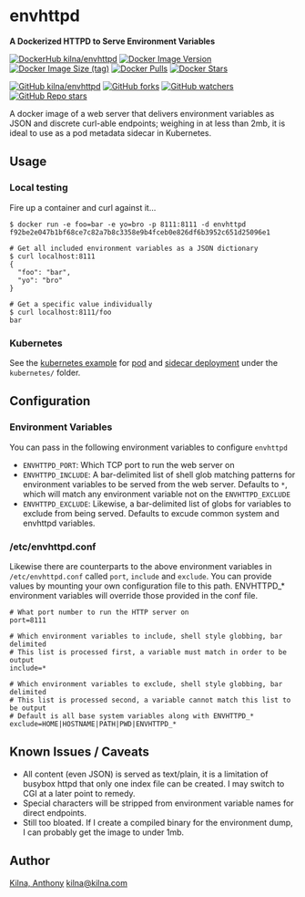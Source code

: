 # envhttpd

**A Dockerized HTTPD to Serve Environment Variables**

[![DockerHub kilna/envhttpd](https://img.shields.io/badge/DockerHub-kilna/envhttpd-blue?logo=docker)](https://hub.docker.com/r/kilna/envhttpd)
[![Docker Image Version](https://img.shields.io/docker/v/kilna/envhttpd?sort=semver)](https://hub.docker.com/r/kilna/envhttpd)
[![Docker Image Size (tag)](https://img.shields.io/docker/image-size/kilna/envhttpd/latest)](https://hub.docker.com/r/kilna/envhttpd)
[![Docker Pulls](https://img.shields.io/docker/pulls/kilna/envhttpd?style=social)](https://hub.docker.com/r/kilna/envhttpd)
[![Docker Stars](https://img.shields.io/docker/stars/kilna/envhttpd?style=social)](https://hub.docker.com/r/kilna/envhttpd)

[![GitHub kilna/envhttpd](https://img.shields.io/badge/GitHub-kilna/envhttpd-whitelogo=github)](https://github.com/kilna/envhttpd)
[![GitHub forks](https://img.shields.io/github/forks/kilna/envhttpd?style=social)](https://github.com/kilna/envhttpd)
[![GitHub watchers](https://img.shields.io/github/watchers/kilna/envhttpd?style=social)](https://github.com/kilna/envhttpd)
[![GitHub Repo stars](https://img.shields.io/github/stars/kilna/envhttpd?style=social)](https://github.com/kilna/envhttpd)

A docker image of a web server that delivers environment variables as JSON and
discrete curl-able endpoints; weighing in at less than 2mb, it is ideal to use
as a pod metadata sidecar in Kubernetes.

## Usage

### Local testing

Fire up a container and curl against it...

```
$ docker run -e foo=bar -e yo=bro -p 8111:8111 -d envhttpd
f92be2e047b1bf68ce7c82a7b8c3358e9b4fceb0e826df6b3952c651d25096e1

# Get all included environment variables as a JSON dictionary
$ curl localhost:8111
{
  "foo": "bar",
  "yo": "bro"
}

# Get a specific value individually
$ curl localhost:8111/foo
bar
```

### Kubernetes

See the [kubernetes example](./kubernetes/) for [pod](./kubernetes/pod/) and
[sidecar deployment](./kubernetes/sidecar/) under the `kubernetes/` folder.

## Configuration

### Environment Variables

You can pass in the following environment variables to configure `envhttpd`

* `ENVHTTPD_PORT`: Which TCP port to run the web server on
* `ENVHTTPD_INCLUDE`: A bar-delimited list of shell glob matching patterns for
  environment variables to be served from the web server. Defaults to `*`, which
  will match any environment variable not on the `ENVHTTPD_EXCLUDE`
* `ENVHTTPD_EXCLUDE`: Likewise, a bar-delimited list of globs for variables to
  exclude from being served. Defaults to excude common system and envhttpd
  variables.

### /etc/envhttpd.conf

Likewise there are counterparts to the above environment variables in
`/etc/envhttpd.conf` called `port`, `include` and `exclude`. You can provide
values by mounting your own configuration file to this path. ENVHTTPD_*
environment variables will override those provided in the conf file.

```
# What port number to run the HTTP server on
port=8111

# Which environment variables to include, shell style globbing, bar delimited
# This list is processed first, a variable must match in order to be output
include=*

# Which environment variables to exclude, shell style globbing, bar delimited
# This list is processed second, a variable cannot match this list to be output
# Default is all base system variables along with ENVHTTPD_*
exclude=HOME|HOSTNAME|PATH|PWD|ENVHTTPD_*
```

## Known Issues / Caveats

* All content (even JSON) is served as text/plain, it is a limitation of
  busybox httpd that only one index file can be created. I may switch to CGI
  at a later point to remedy.
* Special characters will be stripped from environment variable names for
  direct endpoints.
* Still too bloated. If I create a compiled binary for the environment dump,
  I can probably get the image to under 1mb.

## Author

[Kilna, Anthony](http://github.com/kilna)
[kilna@kilna.com](mailto:kilna@kilna.com)


